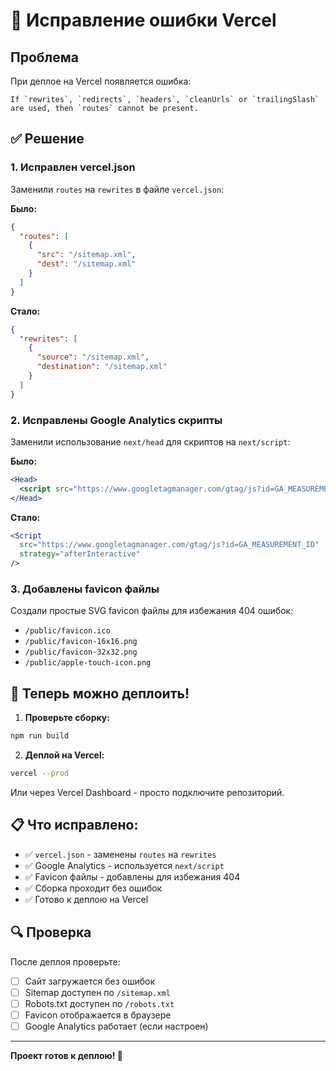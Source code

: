 # 🔧 Исправление ошибки Vercel

## Проблема
При деплое на Vercel появляется ошибка:
```
If `rewrites`, `redirects`, `headers`, `cleanUrls` or `trailingSlash` are used, then `routes` cannot be present.
```

## ✅ Решение

### 1. Исправлен vercel.json
Заменили `routes` на `rewrites` в файле `vercel.json`:

**Было:**
```json
{
  "routes": [
    {
      "src": "/sitemap.xml",
      "dest": "/sitemap.xml"
    }
  ]
}
```

**Стало:**
```json
{
  "rewrites": [
    {
      "source": "/sitemap.xml",
      "destination": "/sitemap.xml"
    }
  ]
}
```

### 2. Исправлены Google Analytics скрипты
Заменили использование `next/head` для скриптов на `next/script`:

**Было:**
```jsx
<Head>
  <script src="https://www.googletagmanager.com/gtag/js?id=GA_MEASUREMENT_ID" />
</Head>
```

**Стало:**
```jsx
<Script
  src="https://www.googletagmanager.com/gtag/js?id=GA_MEASUREMENT_ID"
  strategy="afterInteractive"
/>
```

### 3. Добавлены favicon файлы
Создали простые SVG favicon файлы для избежания 404 ошибок:
- `/public/favicon.ico`
- `/public/favicon-16x16.png`
- `/public/favicon-32x32.png`
- `/public/apple-touch-icon.png`

## 🚀 Теперь можно деплоить!

1. **Проверьте сборку:**
```bash
npm run build
```

2. **Деплой на Vercel:**
```bash
vercel --prod
```

Или через Vercel Dashboard - просто подключите репозиторий.

## 📋 Что исправлено:

- ✅ `vercel.json` - заменены `routes` на `rewrites`
- ✅ Google Analytics - используется `next/script`
- ✅ Favicon файлы - добавлены для избежания 404
- ✅ Сборка проходит без ошибок
- ✅ Готово к деплою на Vercel

## 🔍 Проверка

После деплоя проверьте:
- [ ] Сайт загружается без ошибок
- [ ] Sitemap доступен по `/sitemap.xml`
- [ ] Robots.txt доступен по `/robots.txt`
- [ ] Favicon отображается в браузере
- [ ] Google Analytics работает (если настроен)

---

**Проект готов к деплою! 🚀**
